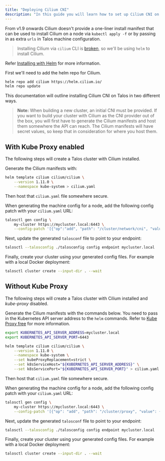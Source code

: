 ```yaml
---
title: "Deploying Cilium CNI"
description: "In this guide you will learn how to set up Cilium CNI on Talos."
---
```


From v1.9 onwards Cilium doesn't provide a one-liner install manifest that can
be used to install Cilium on a node via `kubectl apply -f` or by passing in as
extra `urls` in Talos machine configuration.

> Installing Cilium via `cilium` CLI is [broken](https://github.com/cilium/cilium-cli/issues/505),
so we'll be using `helm` to install Cilium.

Refer [Installing with Helm](https://docs.cilium.io/en/v1.11/gettingstarted/k8s-install-helm/)
for more information.

First we'll need to add the helm repo for Cilium.

```bash
helm repo add cilium https://helm.cilium.io/
helm repo update
```

This documentation will outline installing Cilium CNI on Talos in two different
ways.

> **Note:** When building a new cluster, an initial CNI must be provided. If you
want to build your cluster with Cilium as the CNI provider out of the box, you
will first have to generate the Cilium manifests and host them somewhere the
API can reach. The Cilium manifests will have secret values, so keep that in
consideration for where you host them.

## With Kube Proxy enabled

The following steps will create a Talos cluster with Cilium installed.

Generate the Cilium manifests with:

```bash
helm template cilium cilium/cilium \
    --version 1.11.0 \
    --namespace kube-system > cilium.yaml
```

Then host that `cilium.yaml` file somewhere secure.

When generating the machine config for a node, add the following config patch
with your `cilium.yaml` URL:

```bash
talosctl gen config \
    my-cluster https://mycluster.local:6443 \
    --config-patch '[{"op":"add", "path": "/cluster/network/cni", "value": {"name": "custom", "urls": ["<your_hosting_url>/cilium.yaml"]}}]'
```

Next, update the generated `talosconf` file to point to your endpoint:

```bash
talosctl --talosconfig ./talosconfig config endpoint mycluster.local
```

Finally, create your cluster using your generated config files. For example
with a local Docker deployment:

```bash
talosctl cluster create --input-dir . --wait
```

## Without Kube Proxy

The following steps will create a Talos cluster with Cilium installed and
*kube-proxy* disabled.

Generate the Cilium manifests with the commands below. You need to pass in the
Kubernetes API server address to the `helm` commands.
Refer to [Kube Proxy free](https://docs.cilium.io/en/v1.11/gettingstarted/kubeproxy-free/#quick-start)
for more information.

```bash
export KUBERNETES_API_SERVER_ADDRESS=mycluster.local
export KUBERNETES_API_SERVER_PORT=6443

helm template cilium cilium/cilium \
    --version 1.11.0 \
    --namespace kube-system \
    --set kubeProxyReplacement=strict \
    --set k8sServiceHost="${KUBERNETES_API_SERVER_ADDRESS}" \
    --set k8sServicePort="${KUBERNETES_API_SERVER_PORT}" > cilium.yaml
```

Then host that `cilium.yaml` file somewhere secure.

When generating the machine config for a node, add the following config patch
with your `cilium.yaml` URL:

```bash
talosctl gen config \
    my-cluster https://mycluster.local:6443 \
    --config-patch '[{"op": "add", "path": "/cluster/proxy", "value": {"disabled": true}}, {"op":"add", "path": "/cluster/network/cni", "value": {"name": "custom", "urls": ["<your_hosting_url>/cilium.yaml"]}}]'
```

Next, update the generated `talosconf` file to point to your endpoint:

```bash
talosctl --talosconfig ./talosconfig config endpoint mycluster.local
```

Finally, create your cluster using your generated config files. For example
with a local Docker deployment:

```bash
talosctl cluster create --input-dir . --wait
```

